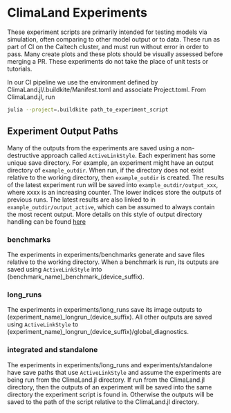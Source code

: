 # ClimaLand Experiments

These experiment scripts are primarily intended for testing models via
simulation, often comparing to other model output or to data. These run
as part of CI on the Caltech cluster, and must run without error in order
to pass. Many create plots and these plots should be visually assessed before
merging a PR. These experiments do not take the place of unit tests or
tutorials.

In our CI pipeline we use the environment defined by ClimaLand.jl/.buildkite/Manifest.toml and associate Project.toml.  From ClimaLand.jl, run

``` bash
julia --project=.buildkite path_to_experiment_script
```

## Experiment Output Paths

Many of the outputs from the experiments are saved using a non-destructive approach called
`ActiveLinkStyle`. Each experiment has some unique save directory. For example, an experiment might have an
output directory of `example_outdir`. When run, if the directory does
not exist relative to the working directory, then `example_outdir` is created. The results of the latest experiment
run will be saved into `example_outdir/output_xxx`, where xxxx is an increasing counter. The lower indices store the outputs of previous runs. The latest results are also linked to
in `example_outdir/output_active`, which can be assumed to always contain the most recent output. More details on this style of output directory handling
can be found [here](https://clima.github.io/ClimaUtilities.jl/dev/outputpathgenerator/#ActiveLinkStyle-(Non-Destructive))

### benchmarks

The experiments in experiments/benchmarks generate and save files relative to the working directory.
When a benchmark is run, its outputs are saved using `ActiveLinkStyle` into (benchmark_name)\_benchmark\_(device_suffix).

### long_runs

The experiments in experiments/long_runs save its image outputs to (experiment_name)\_longrun\_(device_suffix).
All other outputs are saved using `ActiveLinkStyle` to (experiment_name)\_longrun\_(device_suffix)/global_diagnostics.

### integrated and standalone

The experiments in experiments/long_runs and experiments/standalone have save paths that use `ActiveLinkStyle` and assume the experiments are being run from
the ClimaLand.jl directory. If run from the ClimaLand.jl directory, then the outputs of an experiment will be saved into
the same directory the experiment script is found in. Otherwise the outputs will be saved to
the path of the script relative to the ClimaLand.jl directory.
